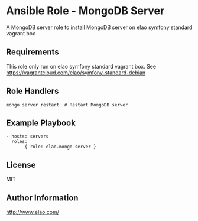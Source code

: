 Ansible Role - MongoDB Server
=============================

A MongoDB server role to install MongoDB server on elao symfony standard vagrant box


Requirements
------------

This role only run on elao symfony standard vagrant box. See https://vagrantcloud.com/elao/symfony-standard-debian


Role Handlers
-------------

    mongo server restart  # Restart MongoDB server


Example Playbook
----------------

    - hosts: servers
      roles:
         - { role: elao.mongo-server }


License
-------

MIT


Author Information
------------------

http://www.elao.com/
